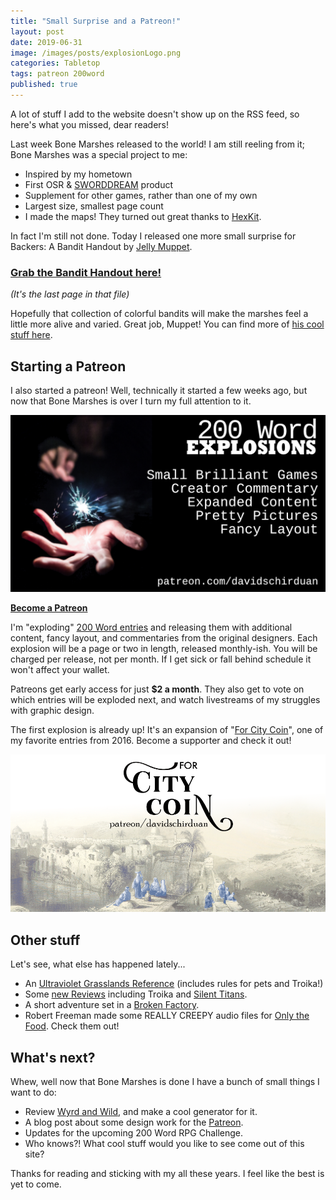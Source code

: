 ```yaml
---
title: "Small Surprise and a Patreon!"
layout: post
date: 2019-06-31
image: /images/posts/explosionLogo.png
categories: Tabletop
tags: patreon 200word
published: true
---
```

A lot of stuff I add to the website doesn't show up on the RSS feed, so here's what you missed, dear readers!

Last week Bone Marshes released to the world! I am still reeling from it; Bone Marshes was a special project to me:

- Inspired by my hometown
- First OSR & [SWORDDREAM](/david/2019/06/SWORDDREAM) product
- Supplement for other games, rather than one of my own
- Largest size, smallest page count
- I made the maps! They turned out great thanks to [HexKit](https://coneofnegativeenergy.com/hexkit/).

In fact I'm still not done. Today I released one more small surprise for Backers: A Bandit Handout by [Jelly Muppet](https://www.soulmuppet.co.uk/). 

### [Grab the Bandit Handout here!](/files/BoneMarshes_Handouts.pdf) 

_(It's the last page in that file)_

Hopefully that collection of colorful bandits will make the marshes feel a little more alive and varied. Great job, Muppet! You can find more of [his cool stuff here](https://www.soulmuppet.co.uk/).


## Starting a Patreon

I also started a patreon! Well, technically it started a few weeks ago, but now that Bone Marshes is over I turn my full attention to it.

[![explosionLogo.png](/images/posts/explosionLogo.png)](https://www.patreon.com/davidschirduan)

[**Become a Patreon**](https://www.patreon.com/davidschirduan)

I'm "exploding" [200 Word entries](https://200wordrpg.github.io/) and releasing them with additional content, fancy layout, and commentaries from the original designers. Each explosion will be a page or two in length, released monthly-ish. You will be charged per release, not per month. If I get sick or fall behind schedule it won't affect your wallet.

Patreons get early access for just **$2 a month**. They also get to vote on which entries will be exploded next, and watch livestreams of my struggles with graphic design.

The first explosion is already up! It's an expansion of "[For City Coin](https://200wordrpg.github.io/2016/rpg/2016/04/06/ForCityCoin.html)", one of my favorite entries from 2016. Become a supporter and check it out!

[![ForCityCoin_teaser.png](/images/ForCityCoin_teaser.png)](https://www.patreon.com/davidschirduan)

## Other stuff

Let's see, what else has happened lately...

- An [Ultraviolet Grasslands Reference](/files/UVG_Ref.pdf) (includes rules for pets and Troika!)
- Some [new Reviews](/david/extremely-interesting-role-playing-games) including Troika and [Silent Titans](/david/extremely-interesting-adventures).
- A short adventure set in a [Broken Factory](/files/Broken_Factory.pdf).
- Robert Freeman made some REALLY CREEPY audio files for [Only the Food](/david/only-the-food). Check them out!

## What's next?

Whew, well now that Bone Marshes is done I have a bunch of small things I want to do:

- Review [Wyrd and Wild](https://www.drivethrurpg.com/product/274922/Into-the-Wyrd-and-Wild), and make a cool generator for it.
- A blog post about some design work for the [Patreon](https://www.patreon.com/davidschirduan).
- Updates for the upcoming 200 Word RPG Challenge.
- Who knows?! What cool stuff would you like to see come out of this site?

Thanks for reading and sticking with my all these years. I feel like the best is yet to come.